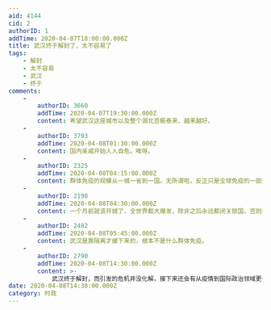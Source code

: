 ```yaml
---
aid: 4144
cid: 2
authorID: 1
addTime: 2020-04-07T18:00:00.000Z
title: 武汉终于解封了，太不容易了
tags:
    - 解封
    - 太不容易
    - 武汉
    - 终于
comments:
    -
        authorID: 3660
        addTime: 2020-04-07T19:30:00.000Z
        content: 希望武汉这座城市以及整个湖北否极泰来，越来越好。
    -
        authorID: 3793
        addTime: 2020-04-08T01:30:00.000Z
        content: 国内亲戚开始人人自危。唉呀。
    -
        authorID: 2325
        addTime: 2020-04-08T04:15:00.000Z
        content: 群体免疫的规模从一城一省到一国。无所谓啦，反正只是全球免疫的一部分。
    -
        authorID: 2198
        addTime: 2020-04-08T04:30:00.000Z
        content: 一个月前就该开城了，全世界都大爆发，除非之后永远都闭关锁国，否则我实在看不出封锁武汉还有什么意义。
    -
        authorID: 2482
        addTime: 2020-04-08T05:45:00.000Z
        content: 武汉是靠隔离才缓下来的，根本不是什么群体免疫。
    -
        authorID: 2790
        addTime: 2020-04-08T14:30:00.000Z
        content: >-
            武汉终于解封，而引发的危机并没化解，接下来还会有从疫情到国际政治领域更多更严峻的挑战…，导致一系列动荡甚至失控的出现…，中国或面监比封城、比疫情严重得多的国际政治风险。
date: 2020-04-08T14:30:00.000Z
category: 时政
---
```



